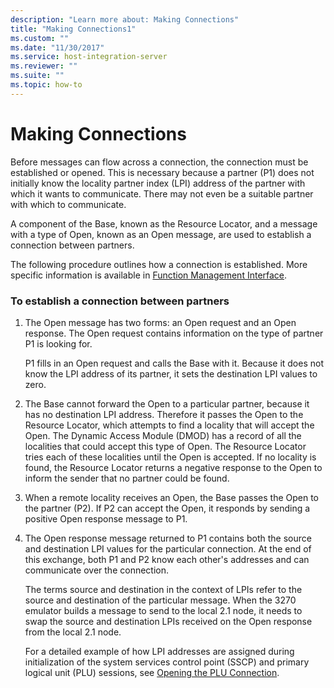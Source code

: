 ```yaml
---
description: "Learn more about: Making Connections"
title: "Making Connections1"
ms.custom: ""
ms.date: "11/30/2017"
ms.service: host-integration-server
ms.reviewer: ""
ms.suite: ""
ms.topic: how-to
---
```

# Making Connections
Before messages can flow across a connection, the connection must be established or opened. This is necessary because a partner (P1) does not initially know the locality partner index (LPI) address of the partner with which it wants to communicate. There may not even be a suitable partner with which to communicate.  
  
 A component of the Base, known as the Resource Locator, and a message with a type of Open, known as an Open message, are used to establish a connection between partners.  
  
 The following procedure outlines how a connection is established. More specific information is available in [Function Management Interface](../core/function-management-interface2.md).  
  
### To establish a connection between partners  
  
1. The Open message has two forms: an Open request and an Open response. The Open request contains information on the type of partner P1 is looking for.  
  
    P1 fills in an Open request and calls the Base with it. Because it does not know the LPI address of its partner, it sets the destination LPI values to zero.  
  
2. The Base cannot forward the Open to a particular partner, because it has no destination LPI address. Therefore it passes the Open to the Resource Locator, which attempts to find a locality that will accept the Open. The Dynamic Access Module (DMOD) has a record of all the localities that could accept this type of Open. The Resource Locator tries each of these localities until the Open is accepted. If no locality is found, the Resource Locator returns a negative response to the Open to inform the sender that no partner could be found.  
  
3. When a remote locality receives an Open, the Base passes the Open to the partner (P2). If P2 can accept the Open, it responds by sending a positive Open response message to P1.  
  
4. The Open response message returned to P1 contains both the source and destination LPI values for the particular connection. At the end of this exchange, both P1 and P2 know each other's addresses and can communicate over the connection.  
  
   The terms source and destination in the context of LPIs refer to the source and destination of the particular message. When the 3270 emulator builds a message to send to the local 2.1 node, it needs to swap the source and destination LPIs received on the Open response from the local 2.1 node.  
  
   For a detailed example of how LPI addresses are assigned during initialization of the system services control point (SSCP) and primary logical unit (PLU) sessions, see [Opening the PLU Connection](../core/opening-the-plu-connection1.md).
